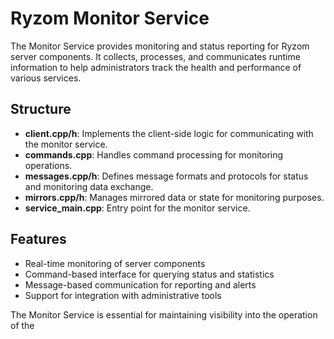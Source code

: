 # Ryzom Monitor Service

The Monitor Service provides monitoring and status reporting for Ryzom server components. It collects, processes, and communicates runtime information to help administrators track the health and performance of various services.

## Structure

- **client.cpp/h**: Implements the client-side logic for communicating with the monitor service.
- **commands.cpp**: Handles command processing for monitoring operations.
- **messages.cpp/h**: Defines message formats and protocols for status and monitoring data exchange.
- **mirrors.cpp/h**: Manages mirrored data or state for monitoring purposes.
- **service_main.cpp**: Entry point for the monitor service.

## Features

- Real-time monitoring of server components
- Command-based interface for querying status and statistics
- Message-based communication for reporting and alerts
- Support for integration with administrative tools

The Monitor Service is essential for maintaining visibility into the operation of the